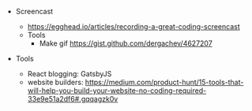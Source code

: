 - Screencast
  - https://egghead.io/articles/recording-a-great-coding-screencast
  - Tools
    - Make gif https://gist.github.com/dergachev/4627207

- Tools
  - React blogging: GatsbyJS  
  - website builders: https://medium.com/product-hunt/15-tools-that-will-help-you-build-your-website-no-coding-required-33e9e51a2df6#.gqqagzk0v
